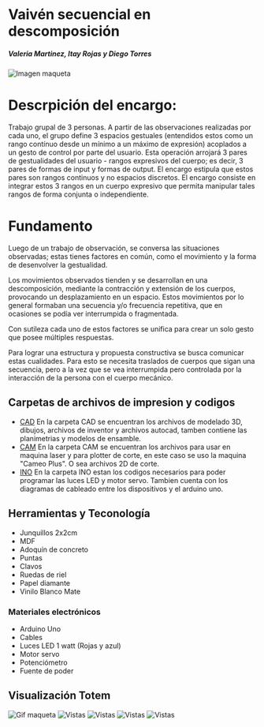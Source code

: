 # Vaivén secuencial en descomposición
##### Valeria Martinez, Itay Rojas y Diego Torres
![Imagen maqueta](https://wiki.ead.pucv.cl/images/3/3c/Maqueta_TDIX2022%2CIVD.png)

# Descrpición del encargo:
Trabajo grupal de 3 personas. A partir de las observaciones realizadas por cada uno, el grupo define 3 espacios gestuales (entendidos estos como un rango contínuo desde un mínimo a un máximo de expresión) acoplados a un gesto de control por parte del usuario. Esta operación arrojará 3 pares de gestualidades del usuario - rangos expresivos del cuerpo; es decir, 3 pares de formas de input y formas de output. El encargo estipula que estos pares son rangos continuos y no espacios discretos. El encargo consiste en integrar estos 3 rangos en un cuerpo expresivo que permita manipular tales rangos de forma conjunta o independiente.

# Fundamento

Luego de un trabajo de observación, se conversa las situaciones observadas; estas tienes factores en común, como el movimiento y la forma de desenvolver la gestualidad.

Los movimientos observados tienden y se desarrollan en una descomposición, mediante la contracción y extensión de los cuerpos, provocando un desplazamiento en un espacio. Estos movimientos por lo general formaban una secuencia y/o frecuencia repetitiva, que en ocasiones se podía ver interrumpida o fragmentada.

Con sutileza cada uno de estos factores se unifica para crear un solo gesto que posee múltiples respuestas.

Para lograr una estructura y propuesta constructiva se busca comunicar estas cualidades. Para esto se necesita traslados de cuerpos que sigan una secuencia, pero a la vez que se vea interrumpida pero controlada por la interacción de la persona con el cuerpo mecánico.

## Carpetas de archivos de impresion y codigos

- [CAD](https://itayrojas.github.io/Vaiven_Secuencial_en_Descomposicion/cad)
  En la carpeta CAD se encuentran los archivos de modelado 3D, dibujos, archivos de inventor y archivos autocad, tamben contiene las planimetrias y modelos de ensamble.
- [CAM](https://itayrojas.github.io/Vaiven_Secuencial_en_Descomposicion/cam)
  En la carpeta CAM se encuentran los archivos para usar en maquina laser y para plotter de corte, en este caso se uso la maquina "Cameo Plus". O sea archivos 2D de corte.
- [INO](https://itayrojas.github.io/Vaiven_Secuencial_en_Descomposicion/ino)
  En la carpeta INO estan los codigos necesarios para poder programar las luces LED y motor servo. Tambien cuenta con los diagramas de cableado entre los dispositivos y el arduino uno.
  
## Herramientas y Teconología
<ul>
<li>Junquillos 2x2cm </li>
<li>MDF</li>
<li>Adoquín de concreto</li>
<li>Puntas </li>
<li>Clavos</li>
<li>Ruedas de riel</li>
<li>Papel diamante</li>
<li>Vinilo Blanco Mate</li>
</ul>

<h3> Materiales electrónicos </h3>

<ul>
<li>Arduino Uno</li>
<li>Cables</li>
<li>Luces LED 1 watt (Rojas y azul)</li>
<li>Motor servo </li>
<li>Potenciómetro</li>
<li>Fuente de poder</li>

 </ul>

## Visualización Totem

![Gif maqueta](https://wiki.ead.pucv.cl/images/e/e9/Finaldixentrega3DiVaI_%285%29.gif)
![Vistas](https://wiki.ead.pucv.cl/images/thumb/8/86/Finaldixentrega3DiVaI_%282%29.png/200px-Finaldixentrega3DiVaI_%282%29.png)
![Vistas](https://wiki.ead.pucv.cl/images/thumb/b/bf/Finaldixentrega3DiVaI_%283%29.png/200px-Finaldixentrega3DiVaI_%283%29.png)
![Vistas](https://wiki.ead.pucv.cl/images/thumb/c/ce/Finaldixentrega3DiVaI_%284%29.png/200px-Finaldixentrega3DiVaI_%284%29.png)
![Vistas](https://wiki.ead.pucv.cl/images/d/dd/Vistasfrontalesdixentrega3totem2.png)








